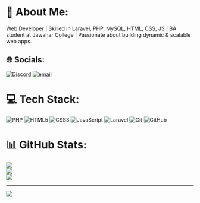# 💫 About Me:
Web Developer | Skilled in Laravel, PHP, MySQL, HTML, CSS, JS | BA student at Jawahar College | Passionate about building dynamic & scalable web apps.


## 🌐 Socials:
[![Discord](https://img.shields.io/badge/Discord-%237289DA.svg?logo=discord&logoColor=white)](https://discord.gg/https://discord.com/channels/@sharwankumarsuthar) [![email](https://img.shields.io/badge/Email-D14836?logo=gmail&logoColor=white)](mailto:sharwansuthar671@gmail.com) 

# 💻 Tech Stack:
![PHP](https://img.shields.io/badge/php-%23777BB4.svg?style=for-the-badge&logo=php&logoColor=white) ![HTML5](https://img.shields.io/badge/html5-%23E34F26.svg?style=for-the-badge&logo=html5&logoColor=white) ![CSS3](https://img.shields.io/badge/css3-%231572B6.svg?style=for-the-badge&logo=css3&logoColor=white) ![JavaScript](https://img.shields.io/badge/javascript-%23323330.svg?style=for-the-badge&logo=javascript&logoColor=%23F7DF1E) ![Laravel](https://img.shields.io/badge/laravel-%23FF2D20.svg?style=for-the-badge&logo=laravel&logoColor=white) ![Git](https://img.shields.io/badge/git-%23F05033.svg?style=for-the-badge&logo=git&logoColor=white) ![GitHub](https://img.shields.io/badge/github-%23121011.svg?style=for-the-badge&logo=github&logoColor=white)
# 📊 GitHub Stats:
![](https://github-readme-stats.vercel.app/api?username=Sharwankumarsuthar&theme=dark&hide_border=false&include_all_commits=true&count_private=true)<br/>
![](https://nirzak-streak-stats.vercel.app/?user=Sharwankumarsuthar&theme=dark&hide_border=false)<br/>
![](https://github-readme-stats.vercel.app/api/top-langs/?username=Sharwankumarsuthar&theme=dark&hide_border=false&include_all_commits=true&count_private=true&layout=compact)

---
[![](https://visitcount.itsvg.in/api?id=Sharwankumarsuthar&icon=0&color=0)](https://visitcount.itsvg.in)

<!-- Proudly created with GPRM ( https://gprm.itsvg.in ) -->
